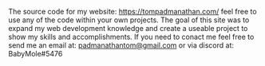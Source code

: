 The source code for my website: https://tompadmanathan.com/ feel free to use any of the code within your own projects. The goal of this site was to expand my web development knowledge and create a useable project to show my skills and accomplishments. If you need to conact me feel free to send me an email at: padmanathantom@gmail.com or via discord at: BabyMole#5476
